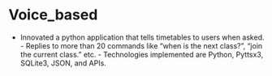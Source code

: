 # Voice_based
- Innovated a python application that tells timetables to users when asked.  - Replies to more than 20 commands like “when is the next class?”, “join the current class.” etc. - Technologies implemented are Python, Pyttsx3, SQLite3, JSON, and APIs.
